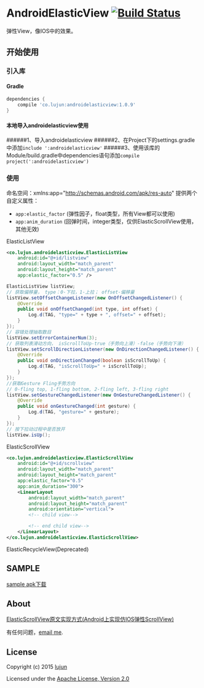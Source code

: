# AndroidElasticView [![Build Status](https://travis-ci.org/whilu/AndroidElasticView.svg)](https://travis-ci.org/whilu/AndroidElasticView)
弹性View，像IOS中的效果。

## 开始使用
### 引入库
#### Gradle
```groovy
dependencies {
    compile 'co.lujun:androidelasticview:1.0.9'
}
```

#### 本地导入androidelasticview使用
######1、导入androidelasticview
######2、在Project下的settings.gradle中添加`include ':androidelasticview'`
######3、使用该库的Module/build.gradle中dependencies语句添加`compile project(':androidelasticview')`

### 使用
命名空间：xmlns:app="http://schemas.android.com/apk/res-auto"
提供两个自定义属性：
* `app:elastic_factor` (弹性因子，float类型，所有View都可以使用)
* `app:anim_duration` (回弹时间，integer类型，仅供ElasticScrollView使用，其他无效)

ElasticListView
```xml
<co.lujun.androidelasticview.ElasticListView
    android:id="@+id/listview"
    android:layout_width="match_parent"
    android:layout_height="match_parent"
    app:elastic_factor="0.5" />
```
```java
ElasticListView listView;
// 获取偏移量， type：0-下拉，1-上拉； offset-偏移量
listView.setOffsetChangeListener(new OnOffsetChangedListener() {
    @Override
    public void onOffsetChanged(int type, int offset) {
        Log.d(TAG, "type=" + type + ", offset=" + offset);
    }
});
// 容错处理抽取数目
listView.setErrorContainerNum(3);
// 获取列表滑动方向， isScrollToUp-true（手势向上滑）-false（手势向下滑）
listView.setScrollDirectionListener(new OnDirectionChangedListener() {
    @Override
    public void onDirectionChanged(boolean isScrollToUp) {
        Log.d(TAG, "isScrollToUp=" + isScrollToUp);
    }
});
//获取Gesture Fling手势方向
// 0-fling top, 1-fling bottom, 2-fling left, 3-fling right
listView.setGestureChangedListener(new OnGestureChangedListener() {
    @Override
    public void onGestureChanged(int gesture) {
        Log.d(TAG, "gesture=" + gesture);
    }
});
// 按下拉动过程中是否放开
listView.isUp();
```
ElasticScrollView
```xml
<co.lujun.androidelasticview.ElasticScrollView
    android:id="@+id/scrollview"
    android:layout_width="match_parent"
    android:layout_height="match_parent"
    app:elastic_factor="0.5"
    app:anim_duration="300">
    <LinearLayout
        android:layout_width="match_parent"
        android:layout_height="match_parent"
        android:orientation="vertical">
        <!-- child view-->

        <!-- end child view-->
    </LinearLayout>
</co.lujun.androidelasticview.ElasticScrollView>
```
ElasticRecycleView(Deprecated)

## SAMPLE
[sample apk下载](/sample/sample-release.apk)

## About
[ElasticScrollView原文实现方式(Android上实现仿IOS弹性ScrollView)](http://www.2cto.com/kf/201402/279066.html)

有任何问题，[email me](mailto:lujunat1993@gmail.com).

## License
Copyright (c) 2015 [lujun](http://lujun.co)

Licensed under the [Apache License, Version 2.0](http://www.apache.org/licenses/LICENSE-2.0.html)